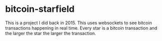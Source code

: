 # bitcoin-starfield

This is a project I did back in 2015. This uses websockets to see bitcoin transactions happening in real time. Every star is a bitcoin transaction and the larger the star the larger the transaction.
